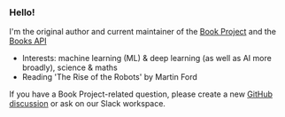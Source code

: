 ### Hello!

I'm the original author and current maintainer of the [Book Project](https://github.com/Project-Books/book-project) and the [Books API](https://github.com/Project-Books/books-api)

- Interests: machine learning (ML) & deep learning (as well as AI more broadly), science & maths
- Reading 'The Rise of the Robots' by Martin Ford

If you have a Book Project-related question, please create a new [GitHub discussion](https://github.com/Project-Books/book-project/discussions) or ask on our Slack workspace.
